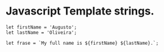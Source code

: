 <h1>Javascript Template strings.</h1>

    let firstName = 'Augusto';
    let lastName = 'Oliveira';

    let frase = `My full name is ${firstName} ${lastName}.`;